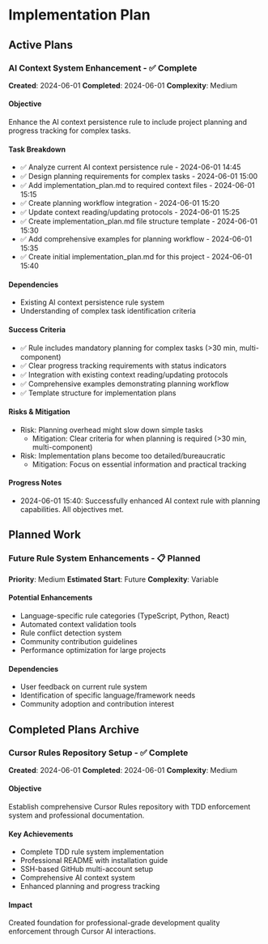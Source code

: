 # Implementation Plan

## Active Plans

### AI Context System Enhancement - ✅ Complete
**Created**: 2024-06-01
**Completed**: 2024-06-01
**Complexity**: Medium

#### Objective
Enhance the AI context persistence rule to include project planning and progress tracking for complex tasks.

#### Task Breakdown
- ✅ Analyze current AI context persistence rule - 2024-06-01 14:45
- ✅ Design planning requirements for complex tasks - 2024-06-01 15:00
- ✅ Add implementation_plan.md to required context files - 2024-06-01 15:15
- ✅ Create planning workflow integration - 2024-06-01 15:20
- ✅ Update context reading/updating protocols - 2024-06-01 15:25
- ✅ Create implementation_plan.md file structure template - 2024-06-01 15:30
- ✅ Add comprehensive examples for planning workflow - 2024-06-01 15:35
- ✅ Create initial implementation_plan.md for this project - 2024-06-01 15:40

#### Dependencies
- Existing AI context persistence rule system
- Understanding of complex task identification criteria

#### Success Criteria
- ✅ Rule includes mandatory planning for complex tasks (>30 min, multi-component)
- ✅ Clear progress tracking requirements with status indicators
- ✅ Integration with existing context reading/updating protocols
- ✅ Comprehensive examples demonstrating planning workflow
- ✅ Template structure for implementation plans

#### Risks & Mitigation
- Risk: Planning overhead might slow down simple tasks
  - Mitigation: Clear criteria for when planning is required (>30 min, multi-component)
- Risk: Implementation plans become too detailed/bureaucratic
  - Mitigation: Focus on essential information and practical tracking

#### Progress Notes
- 2024-06-01 15:40: Successfully enhanced AI context rule with planning capabilities. All objectives met.

## Planned Work

### Future Rule System Enhancements - 📋 Planned
**Priority**: Medium
**Estimated Start**: Future
**Complexity**: Variable

#### Potential Enhancements
- Language-specific rule categories (TypeScript, Python, React)
- Automated context validation tools
- Rule conflict detection system
- Community contribution guidelines
- Performance optimization for large projects

#### Dependencies
- User feedback on current rule system
- Identification of specific language/framework needs
- Community adoption and contribution interest

## Completed Plans Archive

### Cursor Rules Repository Setup - ✅ Complete
**Created**: 2024-06-01
**Completed**: 2024-06-01
**Complexity**: Medium

#### Objective
Establish comprehensive Cursor Rules repository with TDD enforcement system and professional documentation.

#### Key Achievements
- Complete TDD rule system implementation
- Professional README with installation guide
- SSH-based GitHub multi-account setup
- Comprehensive AI context system
- Enhanced planning and progress tracking

#### Impact
Created foundation for professional-grade development quality enforcement through Cursor AI interactions. 